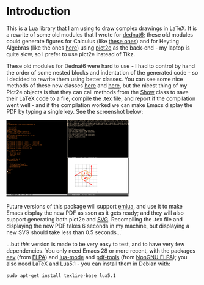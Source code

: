 

# Introduction

This is a Lua library that I am using to draw complex drawings in
LaTeX. It is a rewrite of some old modules that I wrote for [dednat6](http://angg.twu.net/dednat6/tug-slides.pdf);
these old modules could generate figures for Calculus (like [these
ones](http://angg.twu.net/2022eev-svg.html)) and for Heyting Algebras (like the ones [here](http://angg.twu.net/math-b.html#zhas-for-children-2)) using [pict2e](https://ctan.org/pkg/pict2e?lang=en) as
the back-end - my laptop is quite slow, so I prefer to use pict2e
instead of Tikz.

These old modules for Dednat6 were hard to use - I had to control by
hand the order of some nested blocks and indentation of the generated
code - so I decided to rewrite them using better classes. You can see
some nice methods of these new classes [here](http://angg.twu.net/LUA/Pict2e1.lua.html#Pict2e-methods) and [here](http://angg.twu.net/LUA/Pict2e1.lua.html#PictBounds-methods), but the nicest
thing of my Pict2e objects is that they can call methods from the [Show](http://angg.twu.net/LUA/Pict2e1.lua.html#Show)
class to save their LaTeX code to a file, compile the .tex file, and
report if the compilation went well - and if the compilation worked we
can make Emacs display the PDF by typing a single key. See the
screenshot below:

<a href="2022-pict2e-lua.png"><IMG SRC="2022-pict2e-lua-small.png"></a>

Future versions of this package will support [emlua](https://github.com/edrx/emlua/#introduction), and use it to make
Emacs display the new PDF as sson as it gets ready; and they will also
support generating both pict2e and [SVG](http://angg.twu.net/2022eev-svg.html). Recompiling the .tex file and
displaying the new PDF takes 6 seconds in my machine, but displaying a
new SVG should take less than 0.5 seconds&#x2026;

&#x2026;but *this* version is made to be very easy to test, and to have
very few dependencies. You only need Emacs 28 or more recent, with the
packages [eev](http://angg.twu.net/#eev) (from [ELPA](https://elpa.gnu.org/packages/eev.html)) and [lua-mode](http://elpa.nongnu.org/nongnu/lua-mode.html) and [pdf-tools](http://elpa.nongnu.org/nongnu/pdf-tools.html) (from [NonGNU
ELPA](https://elpa.nongnu.org/)); you also need LaTeX and Lua5.1 - you can install them in Debian
with:

    sudo apt-get install texlive-base lua5.1

